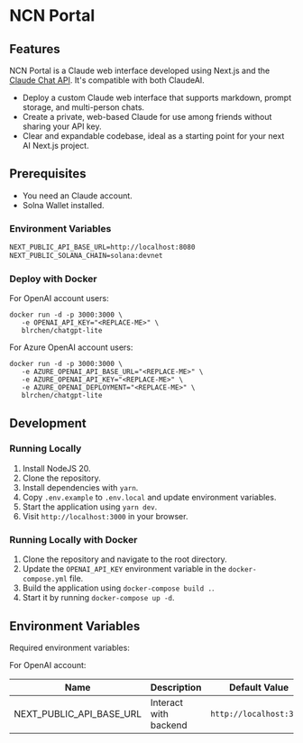 # NCN Portal

## Features

NCN Portal is a Claude web interface developed using Next.js and the [Claude Chat API](https://platform.openai.com/docs/api-reference/chat). It's compatible with both ClaudeAI.

- Deploy a custom Claude web interface that supports markdown, prompt storage, and multi-person chats.
- Create a private, web-based Claude for use among friends without sharing your API key.
- Clear and expandable codebase, ideal as a starting point for your next AI Next.js project.

## Prerequisites

- You need an Claude account.
- Solna Wallet installed.

### Environment Variables

```txt
NEXT_PUBLIC_API_BASE_URL=http://localhost:8080
NEXT_PUBLIC_SOLANA_CHAIN=solana:devnet
```

### Deploy with Docker

For OpenAI account users:

```
docker run -d -p 3000:3000 \
   -e OPENAI_API_KEY="<REPLACE-ME>" \
   blrchen/chatgpt-lite
```

For Azure OpenAI account users:

```
docker run -d -p 3000:3000 \
   -e AZURE_OPENAI_API_BASE_URL="<REPLACE-ME>" \
   -e AZURE_OPENAI_API_KEY="<REPLACE-ME>" \
   -e AZURE_OPENAI_DEPLOYMENT="<REPLACE-ME>" \
   blrchen/chatgpt-lite
```

## Development

### Running Locally

1. Install NodeJS 20.
2. Clone the repository.
3. Install dependencies with `yarn`.
4. Copy `.env.example` to `.env.local` and update environment variables.
5. Start the application using `yarn dev`.
6. Visit `http://localhost:3000` in your browser.

### Running Locally with Docker

1. Clone the repository and navigate to the root directory.
2. Update the `OPENAI_API_KEY` environment variable in the `docker-compose.yml` file.
3. Build the application using `docker-compose build .`.
4. Start it by running `docker-compose up -d`.

## Environment Variables

Required environment variables:

For OpenAI account:

| Name                     | Description           | Default Value           |
| ------------------------ | --------------------- | ----------------------- |
| NEXT_PUBLIC_API_BASE_URL | Interact with backend | `http://localhost:3000` |
